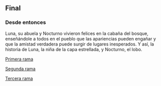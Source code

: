 ## Final
### Desde entonces

Luna, su abuela y Nocturno vivieron felices en la cabaña del bosque, enseñándole a 
todos en el pueblo que las apariencias pueden engañar y que la amistad verdadera puede surgir de 
lugares inesperados. Y así, la historia de Luna, la niña de la capa estrellada, y Nocturno, el lobo.



[Primera rama](2rama.md)

[Segunda rama](3rama.md)

[Tercera rama](4rama.md)

